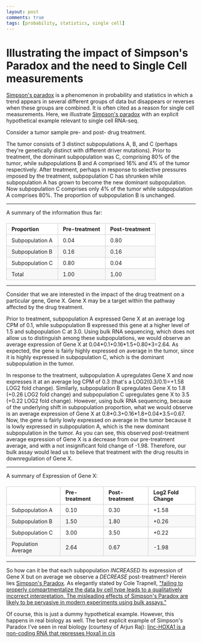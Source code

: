 ```yaml
---
layout: post
comments: true
tags: [probability, statistics, single cell]
---
```


<style>
table
{
font-size: 14px;
border-collapse:collapse;
margin:20px 0 0;
padding:0;
}

table tr
{
border-top:1px solid #ccc;
background-color:#fff;
margin:0;
padding:0;
}

table tr:nth-child(2n)
{
background-color:#f8f8f8;
}
table tr th[align="center"], table tr td[align="center"] {
text-align:center;
}
table tr th, table tr td
{
border:1px solid #ccc;
text-align:left;
margin:0;
padding:6px 13px;
}
</style>
													
# Illustrating the impact of Simpson's Paradox and the need to Single Cell measurements

[Simpson's paradox](https://en.wikipedia.org/wiki/Simpson%27s_paradox) is a phenomenon in probability and statistics in which a trend appears in several different groups of data but disappears or reverses when these groups are combined. It is often cited as a reason for single cell measurements. Here, we illustrate [Simpson's paradox](https://en.wikipedia.org/wiki/Simpson%27s_paradox) with an explicit hypothetical example relevant to single cell RNA-seq.

Consider a tumor sample pre- and post- drug treatment. 

The tumor consists of 3 distinct subpopulations A, B, and C (perhaps they're genetically distinct with different driver mutations). Prior to treatment, the dominant subpopulation was C, comprising 80% of the tumor, while subpopulations B and A comprised 16% and 4% of the tumor respectively. After treatment, perhaps in response to selective pressures imposed by the treatment, subpopulation C has shrunken while subpopulation A has grown to become the new dominant subpopulation. Now subpopulation C comprises only 4% of the tumor while subpopulation A comprises 80%. The proportion of subpopulation B is unchanged. 

---

A summary of the information thus far:

| Proportion | Pre-treatment | Post-treatment |
|-------------------|---------------|---------------|
| Subpopulation A | 0.04 | 0.80	|
|Subpopulation B	|0.16		|0.16		|
|Subpopulation C	|0.80		|0.04		|
|Total			|1.00		|1.00		|

---

Consider that we are interested in the impact of the drug treatment on a particular gene, Gene X. Gene X may be a target within the pathway affected by the drug treatment.

Prior to treatment, subpopulation A expressed Gene X at an average log CPM of 0.1, while subpopulation B expressed this gene at a higher level of 1.5 and subpopulation C at 3.0. Using bulk RNA sequencing, which does not allow us to distinguish among these subpopulations, we would observe an average expression of Gene X at 0.04\*0.1+0.16\*1.5+0.80\*3=2.64. As expected, the gene is fairly highly expressed on average in the tumor, since it is highly expressed in subpopulation C, which is the dominant subpopulation in the tumor. 

In response to the treatment, subpopulation A upregulates Gene X and now expresses it at an average log CPM of 0.3 (that's a LOG2(0.3/0.1)=+1.58 LOG2 fold change). Similarly, subpopulation B upregulates Gene X to 1.8 (+0.26 LOG2 fold change) and subpopulation C upregulates gene X to 3.5 (+0.22 LOG2 fold change). However, using bulk RNA sequencing, because of the underlying shift in subpopulation proportion, what we would observe is an average expression of Gene X at 0.8\*0.3+0.16\*1.8+0.04\*3.5=0.67. Now, the gene is fairly lowly expressed on average in the tumor because it is lowly expressed in subpopulation A, which is the new dominant subpopulation in the tumor. As you can see, this observed post-treatment average expression of Gene X is a decrease from our pre-treatment average, and with a not insignificant fold change of -1.98. Therefore, our bulk assay would lead us to believe that treatment with the drug results in downregulation of Gene X. 

---

A summary of Expression of Gene X:

|			|Pre-treatment	|Post-treatment	|Log2 Fold Change	|
|-----------------------|---------------|---------------|-----------------------|
|Subpopulation A	|0.10		|0.30		|+1.58			|
|Subpopulation B	|1.50		|1.80		|+0.26			|
|Subpopulation C	|3.00		|3.50		|+0.22			|
|Population Average	|2.64		|0.67		|-1.98			|

---

So how can it be that each subpopulation *INCREASED* its expression of Gene X but on average we observe a *DECREASE* post-treatment? Herein lies [Simpson's Paradox](https://en.wikipedia.org/wiki/Simpson%27s_paradox). As elegantly stated by Cole Trapnell, ["failing to properly compartmentalize the data by cell type leads to a qualitatively incorrect interpretation. The misleading effects of Simpson's Paradox are likely to be pervasive in modern experiments using bulk assays."](https://www.ncbi.nlm.nih.gov/pmc/articles/PMC4579334/)

Of course, this is just a dummy hypothetical example. However, this happens in real biology as well. The best explicit example of Simpson's Paradox I've seen in real biology (courtesy of Arjun Raj): [linc-HOXA1 is a non-coding RNA that represses Hoxa1 in cis](https://www.youtube.com/watch?time_continue=189&v=eqKneufCQcA)
